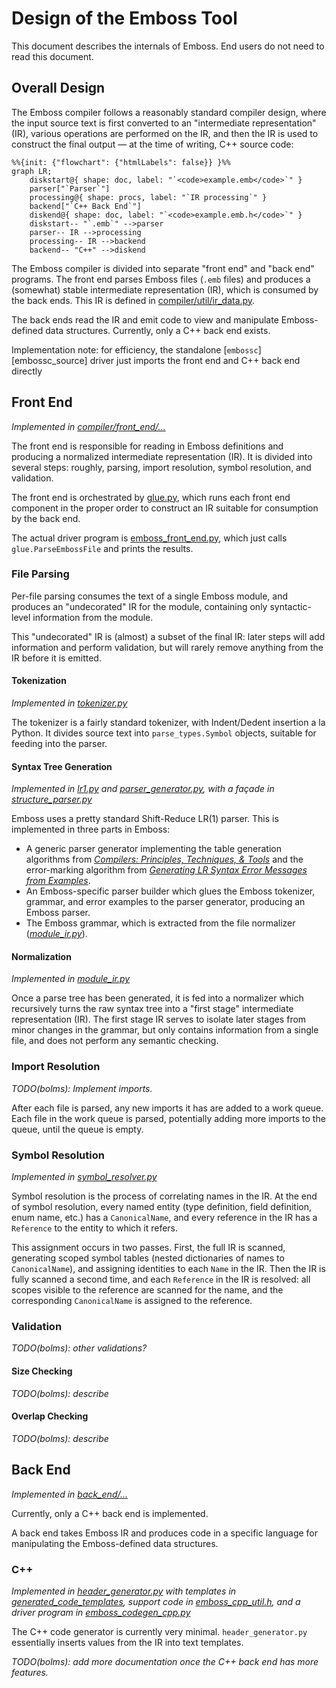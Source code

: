 # Design of the Emboss Tool

This document describes the internals of Emboss.  End users do not need to read
this document.

## Overall Design

The Emboss compiler follows a reasonably standard compiler design, where the
input source text is first converted to an "intermediate representation" (IR),
various operations are performed on the IR, and then the IR is used to
construct the final output — at the time of writing, C++ source code:

```mermaid
%%{init: {"flowchart": {"htmlLabels": false}} }%%
graph LR;
    diskstart@{ shape: doc, label: "`<code>example.emb</code>`" }
    parser["`Parser`"]
    processing@{ shape: procs, label: "`IR processing`" }
    backend["`C++ Back End`"]
    diskend@{ shape: doc, label: "`<code>example.emb.h</code>`" }
    diskstart-- "`.emb`" -->parser
    parser-- IR -->processing
    processing-- IR -->backend
    backend-- "C++" -->diskend
```

The Emboss compiler is divided into separate "front end" and "back end"
programs.  The front end parses Emboss files (`.emb` files) and produces a
(somewhat) stable intermediate representation (IR), which is consumed by the
back ends.  This IR is defined in [compiler/util/ir_data.py][ir_data_py].

[ir_data_py]: ../compiler/util/ir_data.py

The back ends read the IR and emit code to view and manipulate Emboss-defined
data structures.  Currently, only a C++ back end exists.

Implementation note: for efficiency, the standalone [`embossc`][embossc_source] driver just imports the front end and C++ back end directly

## Front End

*Implemented in [compiler/front_end/...][front_end]*

[front_end]: compiler/front_end/

The front end is responsible for reading in Emboss definitions and producing a
normalized intermediate representation (IR).  It is divided into several steps:
roughly, parsing, import resolution, symbol resolution, and validation.

The front end is orchestrated by [glue.py][glue_py], which runs each front end
component in the proper order to construct an IR suitable for consumption by the
back end.

[glue_py]: front_end/glue.py

The actual driver program is [emboss_front_end.py][emboss_front_end_py], which
just calls `glue.ParseEmbossFile` and prints the results.

[emboss_front_end_py]: front_end/emboss_front_end.py

### File Parsing

Per-file parsing consumes the text of a single Emboss module, and produces an
"undecorated" IR for the module, containing only syntactic-level information
from the module.

This "undecorated" IR is (almost) a subset of the final IR: later steps will add
information and perform validation, but will rarely remove anything from the IR
before it is emitted.

#### Tokenization

*Implemented in [tokenizer.py][tokenizer_py]*

[tokenizer_py]: front_end/tokenizer.py

The tokenizer is a fairly standard tokenizer, with Indent/Dedent insertion a la
Python.  It divides source text into `parse_types.Symbol` objects, suitable for
feeding into the parser.

#### Syntax Tree Generation

*Implemented in [lr1.py][lr1_py] and [parser_generator.py][parser_generator_py], with a fa&ccedil;ade in [structure_parser.py][structure_parser_py]*

[lr1_py]: front_end/lr1.py
[parser_generator_py]: front_end/parser_generator.py
[structure_parser_py]: front_end/structure_parser.py

Emboss uses a pretty standard Shift-Reduce LR(1) parser.  This is implemented in
three parts in Emboss:

* A generic parser generator implementing the table generation algorithms from
  *[Compilers: Principles, Techniques, & Tools][dragon_book]* and the
  error-marking algorithm from *[Generating LR Syntax Error Messages from
  Examples][jeffery_2003]*.
* An Emboss-specific parser builder which glues the Emboss tokenizer, grammar,
  and error examples to the parser generator, producing an Emboss parser.
* The Emboss grammar, which is extracted from the file normalizer
  (*[module_ir.py][module_ir_py]*).

[dragon_book]: http://www.amazon.com/Compilers-Principles-Techniques-Tools-2nd/dp/0321486811
[jeffery_2003]: http://dl.acm.org/citation.cfm?id=937566

#### Normalization

*Implemented in [module_ir.py][module_ir_py]*

[module_ir_py]: front_end/module_ir.py

Once a parse tree has been generated, it is fed into a normalizer which
recursively turns the raw syntax tree into a "first stage" intermediate
representation (IR).  The first stage IR serves to isolate later stages from
minor changes in the grammar, but only contains information from a single file,
and does not perform any semantic checking.

### Import Resolution

*TODO(bolms): Implement imports.*

After each file is parsed, any new imports it has are added to a work queue.
Each file in the work queue is parsed, potentially adding more imports to the
queue, until the queue is empty.

### Symbol Resolution

*Implemented in [symbol_resolver.py][symbol_resolver_py]*

[symbol_resolver_py]: front_end/symbol_resolver.py

Symbol resolution is the process of correlating names in the IR.  At the end of
symbol resolution, every named entity (type definition, field definition, enum
name, etc.) has a `CanonicalName`, and every reference in the IR has a
`Reference` to the entity to which it refers.

This assignment occurs in two passes.  First, the full IR is scanned, generating
scoped symbol tables (nested dictionaries of names to `CanonicalName`), and
assigning identities to each `Name` in the IR.  Then the IR is fully scanned a
second time, and each `Reference` in the IR is resolved: all scopes visible to
the reference are scanned for the name, and the corresponding `CanonicalName` is
assigned to the reference.

### Validation

*TODO(bolms): other validations?*

#### Size Checking

*TODO(bolms): describe*

#### Overlap Checking

*TODO(bolms): describe*

## Back End

*Implemented in [back_end/...][back_end]*

[back_end]: back_end/

Currently, only a C++ back end is implemented.

A back end takes Emboss IR and produces code in a specific language for
manipulating the Emboss-defined data structures.

### C++

*Implemented in [header_generator.py][header_generator_py] with templates in
[generated_code_templates][generated_code_templates], support code in
[emboss_cpp_util.h][emboss_cpp_util_h], and a driver program in
[emboss_codegen_cpp.py][emboss_codegen_cpp_py]*

[header_generator_py]: back_end/cpp/header_generator.py
[generated_code_templates]: back_end/cpp/generated_code_templates
[emboss_cpp_util_h]: back_end/cpp/emboss_cpp_util.h
[emboss_codegen_cpp_py]: back_end/cpp/emboss_codegen_cpp.py

The C++ code generator is currently very minimal.  `header_generator.py`
essentially inserts values from the IR into text templates.

*TODO(bolms): add more documentation once the C++ back end has more features.*
